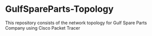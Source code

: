# GulfSpareParts-Topology
This repository consists of the network topology for Gulf Spare Parts Company using Cisco Packet Tracer
